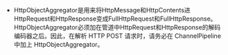 
* HttpObjectAggregator是用来将HttpMessage和HttpContents进HttpRequest和HttpResponse变成FullHttpRequest和FullHttpResponse。
HttpObjectAggregator必须加在管道中HttpRequest和HttpResponse的解码编码器之后。因此，在解析 HTTP POST 请求时，请务必在 ChannelPipeline 中加上 HttpObjectAggregator。

